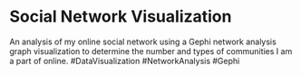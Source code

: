 # Social Network Visualization
An analysis of my online social network using a Gephi network analysis graph visualization to determine the number and types of communities I am a part of online. #DataVisualization #NetworkAnalysis #Gephi 
